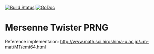 [![Build Status](https://travis-ci.org/dim13/mt19937.svg?branch=master)](https://travis-ci.org/dim13/mt19937)
[![GoDoc](https://godoc.org/github.com/dim13/mt19937?status.svg)](https://godoc.org/github.com/dim13/mt19937)

# Mersenne Twister PRNG

Reference implementaion: http://www.math.sci.hiroshima-u.ac.jp/~m-mat/MT/emt64.html
